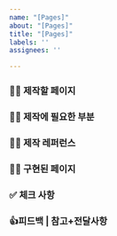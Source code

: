 ```yaml
---
name: "[Pages]"
about: "[Pages]"
title: "[Pages]"
labels: ''
assignees: ''

---
```


### 🧞‍♀️ 제작할 페이지

### 🧞‍♀️ 제작에 필요한 부분

### 🧞‍♀️ 제작 레퍼런스 

### 🧞‍♀️ 구현된 페이지

### ✅ 체크 사항

### 👍피드백 | 참고+전달사항
